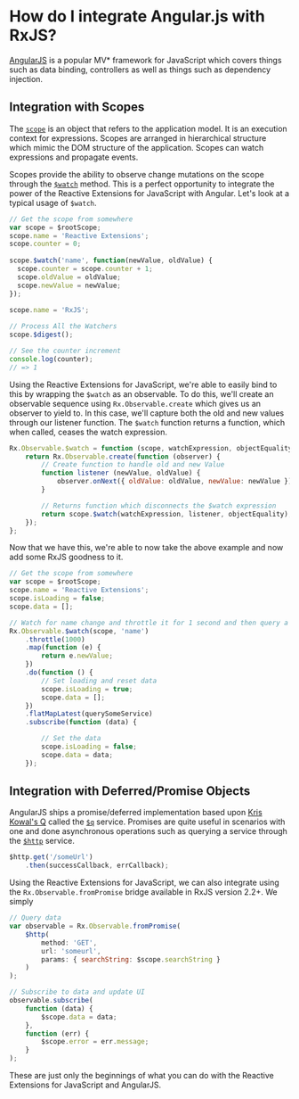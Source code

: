 # How do I integrate Angular.js with RxJS? #

[AngularJS](http://angularjs.org/) is a popular MV* framework for JavaScript which covers things such as data binding, controllers as well as things such as dependency injection.

## Integration with Scopes

The [`scope`](http://docs.angularjs.org/api/ng.$rootScope.Scope) is an object that refers to the application model. It is an execution context for expressions. Scopes are arranged in hierarchical structure which mimic the DOM structure of the application. Scopes can watch expressions and propagate events.

Scopes provide the ability to observe change mutations on the scope through the [`$watch`](http://docs.angularjs.org/api/ng.$rootScope.Scope#methods_$watch) method.  This is a perfect opportunity to integrate the power of the Reactive Extensions for JavaScript with Angular.  Let's look at a typical usage of `$watch`.

```js
// Get the scope from somewhere
var scope = $rootScope;
scope.name = 'Reactive Extensions';
scope.counter = 0;
 
scope.$watch('name', function(newValue, oldValue) {
  scope.counter = scope.counter + 1;
  scope.oldValue = oldValue;
  scope.newValue = newValue;
});
 
scope.name = 'RxJS';

// Process All the Watchers
scope.$digest();

// See the counter increment
console.log(counter);
// => 1
```

Using the Reactive Extensions for JavaScript, we're able to easily bind to this by wrapping the `$watch` as an observable.  To do this, we'll create an observable sequence using `Rx.Observable.create` which gives us an observer to yield to.  In this case, we'll capture both the old and new values through our listener function.  The `$watch` function returns a function, which when called, ceases the watch expression.

```js
Rx.Observable.$watch = function (scope, watchExpression, objectEquality) {
	return Rx.Observable.create(function (observer) {
		// Create function to handle old and new Value
		function listener (newValue, oldValue) {
			observer.onNext({ oldValue: oldValue, newValue: newValue });
		}

		// Returns function which disconnects the $watch expression
		return scope.$watch(watchExpression, listener, objectEquality);
	});
};
```

Now that we have this, we're able to now take the above example and now add some RxJS goodness to it.

```js
// Get the scope from somewhere
var scope = $rootScope;
scope.name = 'Reactive Extensions';
scope.isLoading = false;
scope.data = [];

// Watch for name change and throttle it for 1 second and then query a service
Rx.Observable.$watch(scope, 'name')
	.throttle(1000) 
	.map(function (e) {
		return e.newValue;
	})
	.do(function () { 
		// Set loading and reset data
		scope.isLoading = true;
		scope.data = [];
	})
	.flatMapLatest(querySomeService)
	.subscribe(function (data) {

		// Set the data
		scope.isLoading = false;
		scope.data = data;
	});
```

## Integration with Deferred/Promise Objects

AngularJS ships a promise/deferred implementation based upon [Kris Kowal's Q](https://github.com/kriskowal/q) called the [`$q`](http://docs.angularjs.org/api/ng.$q) service.  Promises are quite useful in scenarios with one and done asynchronous operations such as querying a service through the [`$http`](http://docs.angularjs.org/api/ng.$http) service.

```js
$http.get('/someUrl')
	.then(successCallback, errCallback);
```

Using the Reactive Extensions for JavaScript, we can also integrate using the `Rx.Observable.fromPromise` bridge available in RxJS version 2.2+.  We simply 

```js
// Query data
var observable = Rx.Observable.fromPromise(
	$http(
		method: 'GET',
		url: 'someurl',
		params: { searchString: $scope.searchString }
	)
);

// Subscribe to data and update UI
observable.subscribe(
	function (data) {
		$scope.data = data;
	},
	function (err) {
		$scope.error = err.message;
	}
);
```

These are just only the beginnings of what you can do with the Reactive Extensions for JavaScript and AngularJS.